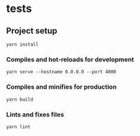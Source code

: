 # tests

## Project setup
```
yarn install
```

### Compiles and hot-reloads for development
```
yarn serve --hostname 0.0.0.0 --port 4000 
```

### Compiles and minifies for production
```
yarn build
```

### Lints and fixes files
```
yarn lint
```


